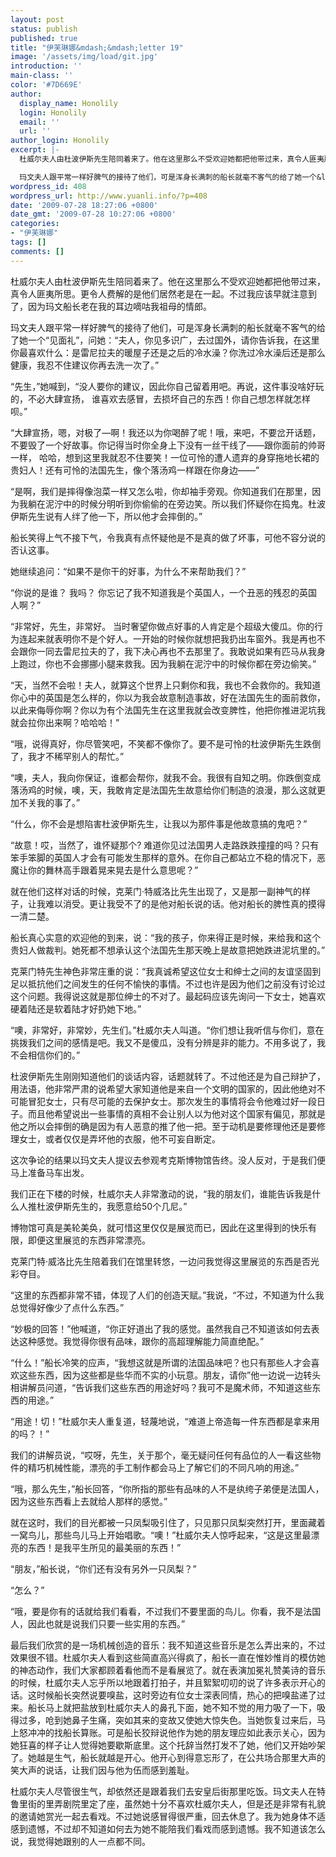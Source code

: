 ```yaml
---
layout: post
status: publish
published: true
title: "伊芙琳娜&mdash;&mdash;letter 19"
image: '/assets/img/load/git.jpg'
introduction: ''
main-class: ''
color: '#7D669E'
author:
  display_name: Honolily
  login: Honolily
  email: ''
  url: ''
author_login: Honolily
excerpt: |-
  杜威尔夫人由杜波伊斯先生陪同着来了。他在这里那么不受欢迎她都把他带过来，真令人匪夷所思。更令人费解的是他们居然老是在一起。不过我应该早就注意到了，因为玛文船长老在我的耳边嘀咕我祖母的情郎。

  玛文夫人跟平常一样好脾气的接待了他们，可是浑身长满刺的船长就毫不客气的给了她一个&ldquo;见面礼&rdquo;，问她：&ldquo;夫人，你见多识广，去过国外，请你告诉我，在这里你最喜欢什么：是雷尼拉夫的暖屋子还是之后的冷水澡？你洗过冷水澡后还是那么健康，我忍不住建议你再去洗一次了。&rdquo;
wordpress_id: 408
wordpress_url: http://www.yuanli.info/?p=408
date: '2009-07-28 18:27:06 +0800'
date_gmt: '2009-07-28 10:27:06 +0800'
categories:
- "伊芙琳娜"
tags: []
comments: []
---
```

<p>杜威尔夫人由杜波伊斯先生陪同着来了。他在这里那么不受欢迎她都把他带过来，真令人匪夷所思。更令人费解的是他们居然老是在一起。不过我应该早就注意到了，因为玛文船长老在我的耳边嘀咕我祖母的情郎。</p>
<p>玛文夫人跟平常一样好脾气的接待了他们，可是浑身长满刺的船长就毫不客气的给了她一个&ldquo;见面礼&rdquo;，问她：&ldquo;夫人，你见多识广，去过国外，请你告诉我，在这里你最喜欢什么：是雷尼拉夫的暖屋子还是之后的冷水澡？你洗过冷水澡后还是那么健康，我忍不住建议你再去洗一次了。&rdquo;<a id="more"></a><a id="more-408"></a></p>
<p>&ldquo;先生，&rdquo;她喊到，&ldquo;没人要你的建议，因此你自己留着用吧。再说，这件事没啥好玩的，不必大肆宣扬， 谁喜欢去感冒，去损坏自己的东西！你自己想怎样就怎样呗。&rdquo;</p>
<p>&ldquo;大肆宣扬，嗯，对极了&mdash;啊！我还以为你喝醉了呢！哦，来吧，不要岔开话题，不要毁了一个好故事。你记得当时你全身上下没有一丝干线了&mdash;&mdash;跟你面前的帅哥一样， 哈哈，想到这里我就忍不住要笑！一位可怜的遭人遗弃的身穿拖地长裙的贵妇人！还有可怜的法国先生，像个落汤鸡一样跟在你身边&mdash;&mdash;&rdquo;</p>
<p>&ldquo;是啊，我们是摔得像泡菜一样又怎么啦，你却袖手旁观。你知道我们在那里，因为我躺在泥泞中的时候分明听到你偷偷的在旁边笑。所以我们怀疑你在捣鬼。杜波伊斯先生说有人绊了他一下，所以他才会摔倒的。&rdquo;</p>
<p>船长笑得上气不接下气，令我真有点怀疑他是不是真的做了坏事，可他不容分说的否认这事。</p>
<p>她继续追问：&ldquo;如果不是你干的好事，为什么不来帮助我们？&rdquo;</p>
<p>&ldquo;你说的是谁？ 我吗？ 你忘记了我不知道我是个英国人，一个丑恶的残忍的英国人啊？&rdquo;</p>
<p>&ldquo;非常好，先生，非常好。 当时奢望你做点好事的人肯定是个超级大傻瓜。你的行为连起来就表明你不是个好人。一开始的时候你就想把我扔出车窗外。我是再也不会跟你一同去雷尼拉夫的了，我下决心再也不去那里了。我敢说如果有匹马从我身上跑过，你也不会挪挪小腿来救我。因为我躺在泥泞中的时候你都在旁边偷笑。&rdquo;</p>
<p>&ldquo;天，当然不会啦！夫人，就算这个世界上只剩你和我，我也不会救你的。我知道你心中的英国是怎么样的，你以为我会故意制造事故，好在法国先生的面前救你，以此来侮辱你啊？你以为有个法国先生在这里我就会改变脾性，他把你推进泥坑我就会拉你出来啊？哈哈哈！&rdquo;</p>
<p>&ldquo;哦，说得真好，你尽管笑吧，不笑都不像你了。要不是可怜的杜波伊斯先生跌倒了，我才不稀罕别人的帮忙。&rdquo;</p>
<p>&ldquo;噢，夫人，我向你保证，谁都会帮你，就我不会。我很有自知之明。你跌倒变成落汤鸡的时候，噢，天，我敢肯定是法国先生故意给你们制造的浪漫，那么这就更加不关我的事了。&rdquo;</p>
<p>&ldquo;什么，你不会是想陷害杜波伊斯先生，让我以为那件事是他故意搞的鬼吧？&rdquo;</p>
<p>&ldquo;故意！哎，当然了，谁怀疑那个? 难道你见过法国男人走路跌跌撞撞的吗？只有笨手笨脚的英国人才会有可能发生那样的意外。在你自己都站立不稳的情况下，恶魔让你的舞林高手跟着晃来晃去是什么意思呢？&rdquo;</p>
<p>就在他们这样对话的时候，克莱门&middot;特威洛比先生出现了，又是那一副神气的样子，让我难以消受。更让我受不了的是他对船长说的话。他对船长的脾性真的摸得一清二楚。</p>
<p>船长真心实意的欢迎他的到来，说：&ldquo;我的孩子，你来得正是时候，来给我和这个贵妇人做裁判。她死都不想承认这个法国先生那天晚上是故意把她跌进泥坑里的。&rdquo;</p>
<p>克莱门特先生神色非常庄重的说：&ldquo;我真诚希望这位女士和绅士之间的友谊坚固到足以抵抗他们之间发生的任何不愉快的事情。不过也许是因为他们之前没有讨论过这个问题。我得说这就是那位绅士的不对了。最起码应该先询问一下女士，她喜欢硬着陆还是软着陆才好扔她下地。&rdquo;</p>
<p>&ldquo;噢，非常好，非常妙，先生们。&rdquo;杜威尔夫人叫道。&ldquo;你们想让我听信与你们，意在挑拨我们之间的感情是吧。我又不是傻瓜，没有分辨是非的能力。不用多说了，我不会相信你们的。&rdquo;</p>
<p>杜波伊斯先生刚刚知道他们的谈话内容，话题就转了。不过他还是为自己辩护了，用法语，他非常严肃的说希望大家知道他是来自一个文明的国家的，因此他绝对不可能冒犯女士，只有尽可能的去保护女士。那次发生的事情将会令他难过好一段日子。而且他希望说出一些事情的真相不会让别人以为他对这个国家有偏见，那就是他之所以会摔倒的确是因为有人恶意的推了他一把。至于动机是要修理他还是要修理女士，或者仅仅是弄坏他的衣服，他不可妄自断定。</p>
<p>这次争论的结果以玛文夫人提议去参观考克斯博物馆告终。没人反对，于是我们便马上准备马车出发。</p>
<p>我们正在下楼的时候，杜威尔夫人非常激动的说，&ldquo;我的朋友们，谁能告诉我是什么人推杜波伊斯先生的，我愿意给50个几尼。&rdquo;</p>
<p>博物馆可真是美轮美奂，就可惜这里仅仅是展览而已，因此在这里得到的快乐有限，即便这里展览的东西非常漂亮。</p>
<p>克莱门特&middot;威洛比先生陪着我们在馆里转悠，一边问我觉得这里展览的东西是否光彩夺目。</p>
<p>&ldquo;这里的东西都非常不错，体现了人们的创造天赋。&rdquo;我说，&ldquo;不过，不知道为什么我总觉得好像少了点什么东西。&rdquo;</p>
<p>&ldquo;妙极的回答！&rdquo;他喊道，&ldquo;你正好道出了我的感觉。虽然我自己不知道该如何去表达这种感觉。我觉得你很有品味，跟你的高超理解能力简直绝配。&rdquo;</p>
<p>&ldquo;什么！&rdquo;船长冷笑的应声，&ldquo;我想这就是所谓的法国品味吧？也只有那些人才会喜欢这些东西，因为这些都是些华而不实的小玩意。朋友，请你&rdquo;他一边说一边转头相讲解员问道，&ldquo;告诉我们这些东西的用途好吗？我可不是魔术师，不知道这些东西的用途。&rdquo;</p>
<p>&ldquo;用途！切！&rdquo;杜威尔夫人重复道，轻蔑地说，&ldquo;难道上帝造每一件东西都是拿来用的吗？！&rdquo;</p>
<p>我们的讲解员说，&ldquo;哎呀，先生，关于那个，毫无疑问任何有品位的人一看这些物件的精巧机械性能，漂亮的手工制作都会马上了解它们的不同凡响的用途。&rdquo;</p>
<p>&ldquo;哦，那么先生，&rdquo;船长回答，&ldquo;你所指的那些有品味的人不是纨绔子弟便是法国人，因为这些东西看上去就给人那样的感觉。&rdquo;</p>
<p>就在这时，我们的目光都被一只凤梨吸引住了，只见那只凤梨突然打开，里面藏着一窝鸟儿，那些鸟儿马上开始唱歌。&ldquo;噢！&rdquo;杜威尔夫人惊呼起来，&ldquo;这是这里最漂亮的东西！是我平生所见的最美丽的东西！&rdquo;</p>
<p>&ldquo;朋友，&rdquo;船长说，&ldquo;你们还有没有另外一只凤梨？&rdquo;</p>
<p>&ldquo;怎么？&rdquo;</p>
<p>&ldquo;哦，要是你有的话就给我们看看，不过我们不要里面的鸟儿。你看，我不是法国人，因此也就是说我们只要一些实用的东西。&rdquo;</p>
<p>最后我们欣赏的是一场机械创造的音乐：我不知道这些音乐是怎么弄出来的，不过效果很不错。杜威尔夫人看到这些简直高兴得疯了，船长一直在惟妙惟肖的模仿她的神态动作，我们大家都顾着看他而不是看展览了。就在表演加冕礼赞美诗的音乐的时候，杜威尔夫人忘乎所以地跟着打拍子，并且絮絮叨叨的说了许多表示开心的话。这时候船长突然说要嗅盐，这时旁边有位女士深表同情，热心的把嗅盐递了过来。船长马上就把盐放到杜威尔夫人的鼻孔下面，她不知不觉的用力吸了一下，吸得过多，呛到她鼻子生痛，突如其来的变故又使她大惊失色。当她恢复过来后，马上怒冲冲的找船长算账。可是船长狡辩说他作为她的朋友理应如此表示关心，因为她狂喜的样子让人觉得她要歇斯底里。这个托辞当然打发不了她，他们又开始吵架了。她越是生气，船长就越是开心。他开心到得意忘形了，在公共场合那里大声的笑大声的说话，让我们因与他为伍而感到羞耻。</p>
<p>杜威尔夫人尽管很生气，却依然还是跟着我们去安皇后街那里吃饭。玛文夫人在特鲁里街的里弄剧院里定了座，虽然她十分不喜欢杜威尔夫人，但是还是非常有礼貌的邀请她赏光一起去看戏。不过她说感冒得很严重，回去休息了。我为她身体不适感到遗憾，不过却不知道如何去为她不能陪我们看戏而感到遗憾。我不知道该怎么说，我觉得她跟别的人一点都不同。</p>
